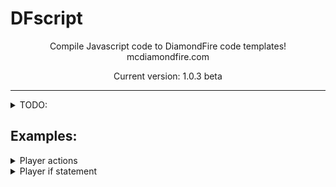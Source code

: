 # DFscript
<div align="center">
  <p>Compile Javascript code to DiamondFire code templates! mcdiamondfire.com</p>
  <p>Current version: 1.0.3 beta</p>
</div>
<hr>  

<details>
  <summary>TODO:</summary>
  
  - [x] Player action, Player if codeblocks
  - [ ] Vanilla Minecraft item variables
    - [x] item name
    - [x] item material or name id _`(stone_sword, grass_block, diamond_ore, etc..)`_
    - [ ] item display name effetcs _`(color, bold, italic, etc..)`_
    - [ ] item lore
</details>

## Examples:  
<details>
  <summary>Player actions</summary>  
  
  ```javascript
  const {Template, Text, Number, Player} = require("dfscript");
  
  const example = new Template("example template", [
    Player.action("SendMessage", [new Text("Ok, ", 0), new Number(19, 1), new Text("dollar fortnite card", 2)])
  ]);
  
  console.log(example.compile());
  ```
  (or using the short aliases)
  ```javascript
  const {Template, txt, num, Player} = require("dfscript");
  
  const example = new Template("example template", [
    Player.action("SendMessage", [new txt("Ok, ", 0), new num(19, 1), new txt("dollar fortnite card", 2)])
  ]);
  
  console.log(example.compile());
  ```  
</details>
<details>
  <summary>Player if statement</summary>  
  
  ```javascript
  const {Template, Text, Player} = require("dfscript");
  
  const example = new Template("example template", [
    Player.if("IsSneaking").then(
      Player.action("SendMessage", [new Text("You sneaked", 0)]),
      Player.action("SendMessage", [new Text("Another test message", 0)])
    )
  ]);
  
  console.log(example.compile());
  ```
  (or using the short aliases)
  ```javascript
  const {Template, txt, Player} = require("dfscript");
  
  const example = new Template("example template", [
    Player.if("IsSneaking").then(
      Player.action("SendMessage", [new txt("You sneaked", 0)]),
      Player.action("SendMessage", [new txt("Another test message", 0)])
    )
  ]);
  
  console.log(example.compile());
  ```  
</details>
